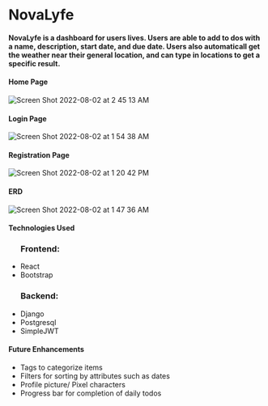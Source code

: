 # NovaLyfe

<h4>NovaLyfe is a dashboard for users lives. Users are able to add to dos with a name, description, start date, and due date. Users also automaticall get the weather near their general location, and can type in locations to get a specific result.</h4>


<h4>Home Page</h4>

![Screen Shot 2022-08-02 at 2 45 13 AM](https://user-images.githubusercontent.com/96600690/182309553-c79b641e-717c-418c-b057-41c0149498c6.png)

<h4>Login Page</h4>

![Screen Shot 2022-08-02 at 1 54 38 AM](https://user-images.githubusercontent.com/96600690/182302054-22be5dab-a793-46d3-acc5-2c7d98b27c36.png)

<h4>Registration Page</h4>

![Screen Shot 2022-08-02 at 1 20 42 PM](https://user-images.githubusercontent.com/96600690/182435778-636d9526-2c46-4c6f-bc98-de8264793408.png)

<h4>ERD</h4>

![Screen Shot 2022-08-02 at 1 47 36 AM](https://user-images.githubusercontent.com/96600690/182432081-0f1852e8-1b14-4b28-bd40-6f9f4bc0fc19.png)

<h4>Technologies Used</h4>
<ul>
<h3>Frontend:</h3>
<li>React</li>
<li>Bootstrap</li>

<h3>Backend:</h3>

<li>Django</li>
<li>Postgresql</li>
<li>SimpleJWT</li>

</ul>

<h4>Future Enhancements </h4>
<ul>
<li>Tags to categorize items</li>
<li>Filters for sorting by attributes such as dates</li>
<li>Profile picture/ Pixel characters</li>
<li>Progress bar for completion of daily todos</li>
</ul>



